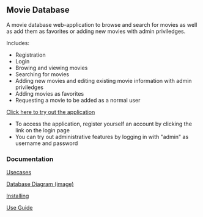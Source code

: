 ## Movie Database

A movie database web-application to browse and search for movies as well 
as add them as favorites or adding new movies with admin priviledges.

Includes:
* Registration
* Login
* Browing and viewing movies
* Searching for movies
* Adding new movies and editing existing movie information with admin 
priviledges
* Adding movies as favorites
* Requesting a movie to be added as a normal user

[Click here to try out the application](https://movie-database-hy-2018.herokuapp.com)
* To access the application, register yourself an account by clicking the link on the login page
* You can try out administrative features by logging in with "admin" as username and password

### Documentation
[Usecases](https://github.com/Zentryn/MovieDatabase/blob/master/documentation/Usecases.md)

[Database Diagram (image)](https://raw.githubusercontent.com/Zentryn/MovieDatabase/master/documentation/Database.png)

[Installing](https://github.com/Zentryn/MovieDatabase/blob/master/documentation/Installing.md)

[Use Guide](https://github.com/Zentryn/MovieDatabase/blob/master/documentation/Useguide.md)
